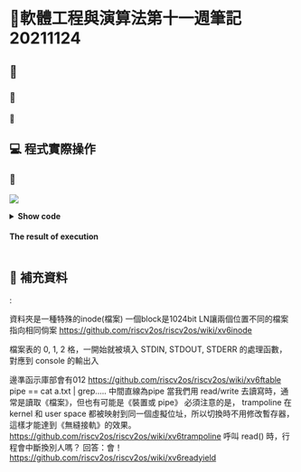 # 📝軟體工程與演算法第十一週筆記20211124
## 📖 
### 🔖 
#### 📍 
## 💻 程式實際操作
### 🔗 
![](pic/)
<details>
  <summary><b>Show code</b></summary>

  ```
  ```
</details>

#### The result of execution
```
```

## 📖 補充資料


:

資料夾是一種特殊的inode(檔案)
一個block是1024bit
LN讓兩個位置不同的檔案指向相同倘案
https://github.com/riscv2os/riscv2os/wiki/xv6inode

檔案表的 0, 1, 2 格，一開始就被填入 STDIN, STDOUT, STDERR 的處理函數，對應到 console 的輸出入

邊準函示庫部會有012
https://github.com/riscv2os/riscv2os/wiki/xv6ftable
pipe  ==  cat a.txt | grep..... 中間直線為pipe
當我們用 read/write 去讀寫時，通常是讀取《檔案》，但也有可能是《裝置或 pipe》
必須注意的是， trampoline 在 kernel 和 user space 都被映射到同一個虛擬位址，所以切換時不用修改暫存器，這樣才能達到《無縫接軌》的效果。
https://github.com/riscv2os/riscv2os/wiki/xv6trampoline
呼叫 read() 時，行程會中斷換別人嗎？
回答：會！
https://github.com/riscv2os/riscv2os/wiki/xv6readyield